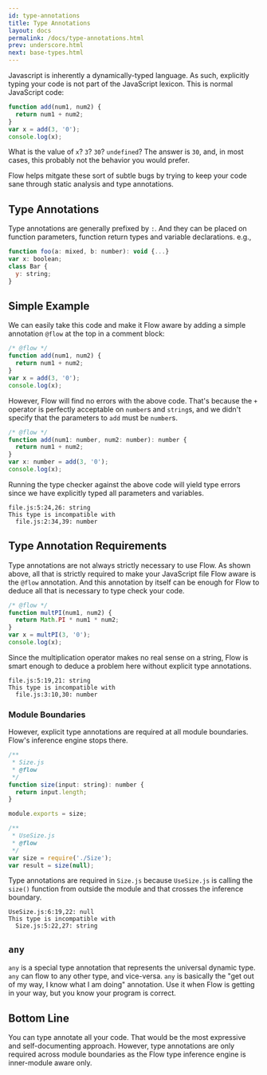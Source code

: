 ```yaml
---
id: type-annotations
title: Type Annotations
layout: docs
permalink: /docs/type-annotations.html
prev: underscore.html
next: base-types.html
---
```


Javascript is inherently a dynamically-typed language. As such, explicitly
typing your code is not part of the JavaScript lexicon. This is normal
JavaScript code:

```javascript
function add(num1, num2) {
  return num1 + num2;
}
var x = add(3, '0');
console.log(x);
```

What is the value of `x`? `3`? `30`? `undefined`? The answer is `30`, and, in most
cases, this probably not the behavior you would prefer.

Flow helps mitgate these sort of subtle bugs by trying to keep your code sane
through static analysis and type annotations.

## Type Annotations

Type annotations are generally prefixed by `:`. And they can be placed on
function parameters, function return types and variable declarations. e.g.,

```javascript
function foo(a: mixed, b: number): void {...}
var x: boolean;
class Bar {
  y: string;
}
```

## Simple Example

We can easily take this code and make it Flow aware by adding a simple
annotation `@flow` at the top in a comment block:

```javascript
/* @flow */
function add(num1, num2) {
  return num1 + num2;
}
var x = add(3, '0');
console.log(x);
```

However, Flow will find no errors with the above code. That's because the `+`
operator is perfectly acceptable on `number`s and `string`s, and we didn't
specify that the parameters to `add` must be `number`s.

```javascript
/* @flow */
function add(num1: number, num2: number): number {
  return num1 + num2;
}
var x: number = add(3, '0');
console.log(x);
```

Running the type checker against the above code will yield type errors
since we have explicitly typed all parameters and variables.

```bbcode
file.js:5:24,26: string
This type is incompatible with
  file.js:2:34,39: number
```

## Type Annotation Requirements

Type annotations are not always strictly necessary to use Flow. As shown above,
all that is strictly required to make your JavaScript file Flow aware is
the `@flow` annotation. And this annotation by itself can be enough for Flow to
deduce all that is necessary to type check your code.

```javascript
/* @flow */
function multPI(num1, num2) {
  return Math.PI * num1 * num2;
}
var x = multPI(3, '0');
console.log(x);
```

Since the multiplication operator makes no real sense on a string, Flow is
smart enough to deduce a problem here without explicit type annotations.

```bbcode
file.js:5:19,21: string
This type is incompatible with
  file.js:3:10,30: number
```

### Module Boundaries

However, explicit type annotations are required at all module boundaries.
Flow's inference engine stops there.

```javascript
/**
 * Size.js
 * @flow
 */
function size(input: string): number {
  return input.length;
}

module.exports = size;
```

```javascript
/**
 * UseSize.js
 * @flow
 */
var size = require('./Size');
var result = size(null);
```

Type annotations are required in `Size.js` because `UseSize.js` is calling the
`size()` function from outside the module and that crosses the inference
boundary.

```bbcode
UseSize.js:6:19,22: null
This type is incompatible with
  Size.js:5:22,27: string
```

## `any`

`any` is a special type annotation that represents the universal dynamic type.
`any` can flow to any other type, and vice-versa. `any` is basically the "get
out of my way, I know what I am doing" annotation. Use it when Flow is getting
in your way, but you know your program is correct.

## Bottom Line

You can type annotate all your code. That would be the most expressive and
self-documenting approach. However, type annotations are only required across
module boundaries as the Flow type inference engine is inner-module aware only.

